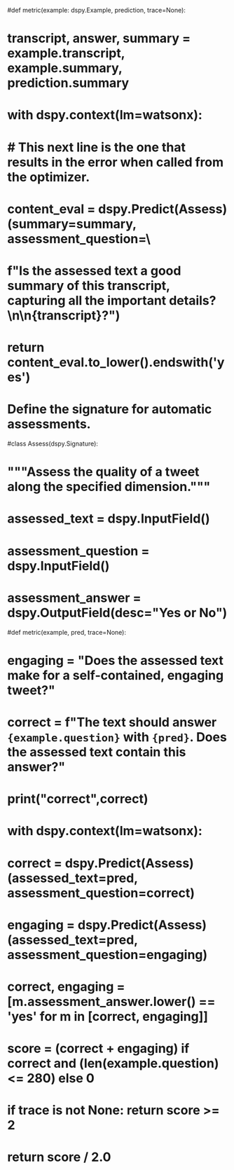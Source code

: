 #def metric(example: dspy.Example, prediction, trace=None):
#        
#    transcript, answer, summary = example.transcript, example.summary, prediction.summary
#    
#    with dspy.context(lm=watsonx):
#        # This next line is the one that results in the error when called from the optimizer.
#        content_eval = dspy.Predict(Assess)(summary=summary, assessment_question=\
#                            f"Is the assessed text a good summary of this transcript, capturing all the important details?\n\n{transcript}?")
#    return content_eval.to_lower().endswith('yes')

# Define the signature for automatic assessments.
#class Assess(dspy.Signature):
#    """Assess the quality of a tweet along the specified dimension."""

#    assessed_text = dspy.InputField()
#    assessment_question = dspy.InputField()
#    assessment_answer = dspy.OutputField(desc="Yes or No")

#def metric(example, pred, trace=None):

#    engaging = "Does the assessed text make for a self-contained, engaging tweet?"
#    correct = f"The text should answer `{example.question}` with `{pred}`. Does the assessed text contain this answer?"
    
#    print("correct",correct)

#    with dspy.context(lm=watsonx):
#        correct =  dspy.Predict(Assess)(assessed_text=pred, assessment_question=correct)
#        engaging = dspy.Predict(Assess)(assessed_text=pred, assessment_question=engaging)

#    correct, engaging = [m.assessment_answer.lower() == 'yes' for m in [correct, engaging]]
#    score = (correct + engaging) if correct and (len(example.question) <= 280) else 0

#    if trace is not None: return score >= 2
#    return score / 2.0